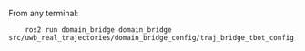 From any terminal:

        ros2 run domain_bridge domain_bridge src/uwb_real_trajectories/domain_bridge_config/traj_bridge_tbot_config.yaml